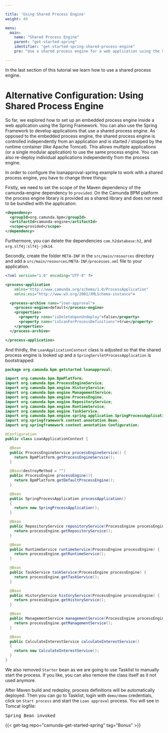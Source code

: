 ```yaml
---

title: 'Using Shared Process Engine'
weight: 40

menu:
  main:
    name: "Shared Process Engine"
    parent: "get-started-spring"
    identifier: "get-started-spring-shared-process-engine"
    pre: "Use a shared process engine for a web application using the Spring Framework."

---
```


In the last section of this tutorial we learn how to use a shared process engine.


# Alternative Configuration: Using Shared Process Engine

So far, we explored how to set up an embedded process engine inside a web application using the Spring Framework. You can also use the Spring Framework to develop applications that use a shared process engine. As opposed to the embedded process engine, the shared process engine is controlled independently from an application and is started / stopped by the runtime container (like Apache Tomcat). This allows multiple applications (or a single modular application) to use the same process engine. You can also re-deploy individual applications independently from the process engine.

In order to configure the loanapproval-spring example to work with a shared process engine, you have to change three things:

Firstly, we need to set the scope of the Maven dependency of the camunda-engine dependency to `provided`. On the Camunda BPM platform the process engine library is provided as a shared library and does not need to be bundled with the application:

```xml
<dependency>
  <groupId>org.camunda.bpm</groupId>
  <artifactId>camunda-engine</artifactId>
  <scope>provided</scope>
</dependency>
```

Furthermore, you can delete the dependencies `com.h2database:h2`, and `org.slf4j:slf4j-jdk14`.

Secondly, create the folder `META-INF` in the `src/main/resources` directory and add a `src/main/resources/META-INF/processes.xml` file to your application.

```xml
<?xml version="1.0" encoding="UTF-8" ?>

<process-application
    xmlns="http://www.camunda.org/schema/1.0/ProcessApplication"
    xmlns:xsi="http://www.w3.org/2001/XMLSchema-instance">

  <process-archive name="loan-approval">
    <process-engine>default</process-engine>
    <properties>
      <property name="isDeleteUponUndeploy">false</property>
      <property name="isScanForProcessDefinitions">true</property>
    </properties>
  </process-archive>

</process-application>
```

And thirdly, the `LoanApplicationContext` class is adjusted so that the shared process engine is looked up and a `SpringServletProcessApplication` is bootstrapped:

```java
package org.camunda.bpm.getstarted.loanapproval;

import org.camunda.bpm.BpmPlatform;
import org.camunda.bpm.ProcessEngineService;
import org.camunda.bpm.engine.HistoryService;
import org.camunda.bpm.engine.ManagementService;
import org.camunda.bpm.engine.ProcessEngine;
import org.camunda.bpm.engine.RepositoryService;
import org.camunda.bpm.engine.RuntimeService;
import org.camunda.bpm.engine.TaskService;
import org.camunda.bpm.engine.spring.application.SpringProcessApplication;
import org.springframework.context.annotation.Bean;
import org.springframework.context.annotation.Configuration;

@Configuration
public class LoanApplicationContext {

  @Bean
  public ProcessEngineService processEngineService() {
    return BpmPlatform.getProcessEngineService();
  }

  @Bean(destroyMethod = "")
  public ProcessEngine processEngine(){
    return BpmPlatform.getDefaultProcessEngine();
  }

  @Bean
  public SpringProcessApplication processApplication()
  {
    return new SpringProcessApplication();
  }

  @Bean
  public RepositoryService repositoryService(ProcessEngine processEngine) {
    return processEngine.getRepositoryService();
  }

  @Bean
  public RuntimeService runtimeService(ProcessEngine processEngine) {
    return processEngine.getRuntimeService();
  }

  @Bean
  public TaskService taskService(ProcessEngine processEngine) {
    return processEngine.getTaskService();
  }

  @Bean
  public HistoryService historyService(ProcessEngine processEngine) {
    return processEngine.getHistoryService();
  }

  @Bean
  public ManagementService managementService(ProcessEngine processEngine) {
    return processEngine.getManagementService();
  }

  @Bean
  public CalculateInterestService calculateInterestService()
  {
    return new CalculateInterestService();
  }
}
```

We also removed `Starter` bean as we are going to use Tasklist to manually start the process. If you like, you can also remove the class itself as it not used anymore.

After Maven build and redeploy, process definitions will be automatically deployed. Then you can go to Tasklist, login with `demo/demo` credentials, click on `Start process` and start the `Loan approval` process.
You will see in Tomcat logfile:
<pre class="console">
Spring Bean invoked
</pre>

{{< get-tag repo="camunda-get-started-spring" tag="Bonus" >}}
